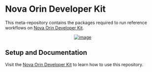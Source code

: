 # Nova Orin Developer Kit

This meta-repository contains the packages required to run reference workflows on [Nova Orin Developer Kit](https://catalog.ngc.nvidia.com/orgs/nvidia/teams/isaac/containers/nova_developer_kit_bringup).

<div align="center"><a class="reference internal image-reference" href="https://media.githubusercontent.com/media/NVIDIA-ISAAC-ROS/.github/main/resources/isaac_ros_docs/robots/nova_developer_kit/nova_orin_devkit_sm.png/"><img alt="image" src="https://media.githubusercontent.com/media/NVIDIA-ISAAC-ROS/.github/main/resources/isaac_ros_docs/robots/nova_developer_kit/nova_orin_devkit_sm.png/" width="auto"/></a></div>

## Setup and Documentation

Visit the [Nova Orin Developer Kit](https://nvidia-isaac-ros.github.io/robots/nova_developer_kit/index.html) to learn how to use this repository.
